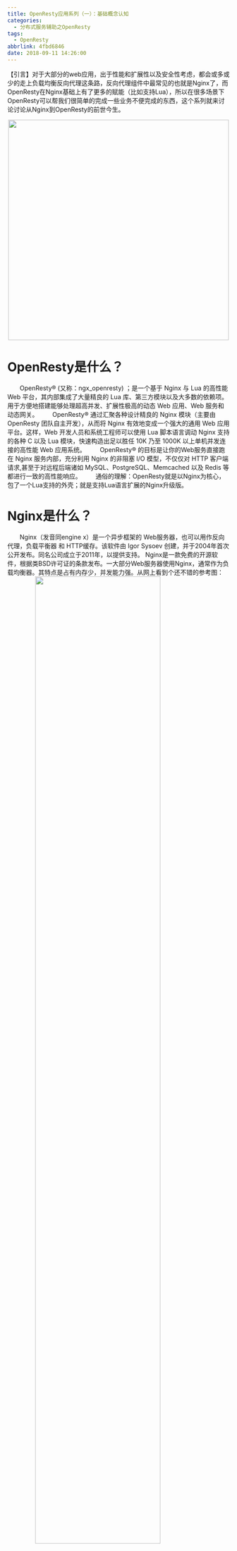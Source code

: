 ```yaml
---
title: OpenResty应用系列（一）：基础概念认知
categories:
  - 分布式服务辅助之OpenResty
tags:
  - OpenResty
abbrlink: 4fbd6846
date: 2018-09-11 14:26:00
---
```

【引言】对于大部分的web应用，出于性能和扩展性以及安全性考虑，都会或多或少的走上负载均衡反向代理这条路，反向代理组件中最常见的也就是Nginx了，而OpenResty在Nginx基础上有了更多的赋能（比如支持Lua），所以在很多场景下OpenResty可以帮我们很简单的完成一些业务不便完成的东西，这个系列就来讨论讨论从Nginx到OpenResty的前世今生。
<div align=center><img src="https://github.com/ttfisher/images/raw/master/2018/2018-09-12-09.jpg" width="500"/></div>
<!-- more -->

# OpenResty是什么？
&emsp;&emsp;OpenResty® (又称：ngx_openresty) ；是一个基于 Nginx 与 Lua 的高性能 Web 平台，其内部集成了大量精良的 Lua 库、第三方模块以及大多数的依赖项。用于方便地搭建能够处理超高并发、扩展性极高的动态 Web 应用、Web 服务和动态网关。
&emsp;&emsp;OpenResty® 通过汇聚各种设计精良的 Nginx 模块（主要由 OpenResty 团队自主开发），从而将 Nginx 有效地变成一个强大的通用 Web 应用平台。这样，Web 开发人员和系统工程师可以使用 Lua 脚本语言调动 Nginx 支持的各种 C 以及 Lua 模块，快速构造出足以胜任 10K 乃至 1000K 以上单机并发连接的高性能 Web 应用系统。
&emsp;&emsp;OpenResty® 的目标是让你的Web服务直接跑在 Nginx 服务内部，充分利用 Nginx 的非阻塞 I/O 模型，不仅仅对 HTTP 客户端请求,甚至于对远程后端诸如 MySQL、PostgreSQL、Memcached 以及 Redis 等都进行一致的高性能响应。
&emsp;&emsp;通俗的理解：OpenResty就是以Nginx为核心，包了一个Lua支持的外壳；就是支持Lua语言扩展的Nginx升级版。

# Nginx是什么？
&emsp;&emsp;Nginx（发音同engine x）是一个异步框架的 Web服务器，也可以用作反向代理，负载平衡器 和 HTTP缓存。该软件由 Igor Sysoev 创建，并于2004年首次公开发布。同名公司成立于2011年，以提供支持。
Nginx是一款免费的开源软件，根据类BSD许可证的条款发布。一大部分Web服务器使用Nginx，通常作为负载均衡器。其特点是占有内存少，并发能力强。从网上看到个还不错的参考图：
<img style="clear: both;display: block;margin:auto;" src="https://github.com/ttfisher/images/raw/master/2018/2018-09-12-01.jpg" width="75%">

# 为什么选择Nginx？
+ 处理响应请求很快
+ 高并发连接，Nginx支持的并发连接上限取决于你的内存
+ 低的内存消耗，在一般的情况下，10000个非活跃的HTTP Keep-Alive 连接在Nginx中仅消耗2.5MB的内存，这也是Nginx支持高并发连接的基础。
+ 具有很高的可靠性、高扩展性、支持热部署
+ 自由的BSD许可协议，BSD许可协议不只是允许用户免费使用Nginx，也允许用户修改Nginx源码，还允许用户用于商业用途。

# Lua是什么？
&emsp;&emsp;Lua 是一个小巧的脚本语言。是巴西里约热内卢天主教大学（Pontifical Catholic University of Rio de Janeiro）里的一个研究小组，由Roberto Ierusalimschy、Waldemar Celes 和 Luiz Henrique de Figueiredo所组成并于1993年开发。其设计目的是为了嵌入应用程序中，从而为应用程序提供灵活的扩展和定制功能。Lua由标准C编写而成，几乎在所有操作系统和平台上都可以编译，运行。Lua并没有提供强大的库，这是由它的定位决定的。所以Lua不适合作为开发独立应用程序的语言。Lua 有一个同时进行的JIT项目，提供在特定平台上的即时编译功能。

# Nginx请求处理的流程参考
<img style="clear: both;display: block;margin:auto;" src="https://github.com/ttfisher/images/raw/master/2018/2018-09-12-02.jpg" width="75%">

# 如何理解反向代理？

## 什么是反向代理？
&emsp;&emsp;所谓的代理，可以理解为一个中介，它屏蔽用户和服务提供者之间的直接接触，比如A和B本来可以直连，中间插入一个C，C就是中介。刚开始的时候，代理多数是帮助内网client访问外网server用的（比如HTTP代理），从内到外。后来出现了反向代理，"反向"这个词在这儿的意思其实是指方向相反，即代理将来自外网client的请求forward到内网server，从外到内，反向代理服务器，对于客户端而言它就像是原始服务器。
&emsp;&emsp;两者的区别在于代理的对象不一样：正向代理代理的对象是客户端，反向代理代理的对象是服务端
&emsp;&emsp;我们常说的代理也就是指正向代理，正向代理的过程，它隐藏了真实的请求客户端，服务端不知道真实的客户端是谁，客户端请求的服务都被代理服务器代替来请求，某些科学上网工具扮演的就是典型的正向代理角色。用浏览器访问 http://www.google.com 时，被残忍的block，于是你可以在国外搭建一台代理服务器，让代理帮我去请求google.com，代理把请求返回的相应结构再返回给我。
<img style="clear: both;display: block;margin:auto;" src="https://github.com/ttfisher/images/raw/master/2018/2018-09-12-06.jpg" width="60%">

&emsp;&emsp;反向代理隐藏了真实的服务端，当我们请求 www.baidu.com 的时候，就像拨打10086一样，背后可能有成千上万台服务器为我们服务，但具体是哪一台，你不知道，也不需要知道，你只需要知道反向代理服务器是谁就好了，www.baidu.com 就是我们的反向代理服务器，反向代理服务器会帮我们把请求转发到真实的服务器那里去。Nginx就是性能非常好的反向代理服务器，用来做负载均衡。
<img style="clear: both;display: block;margin:auto;" src="https://github.com/ttfisher/images/raw/master/2018/2018-09-12-07.jpg" width="60%">

## 更好的理解反向代理
&emsp;&emsp;在计算机世界里，由于单个服务器的处理客户端（用户）请求能力有一个极限，当用户的接入请求蜂拥而入时，会造成服务器忙不过来的局面，可以使用多个服务器来共同分担成千上万的用户请求，这些服务器提供相同的服务，对于用户来说，根本感觉不到任何差别。
&emsp;&emsp;反向代理的实现：
1）需要有一个负载均衡设备来分发用户请求，将用户请求分发到空闲的服务器上（Nginx实际就是做这个的）
2）服务器返回自己的服务到负载均衡设备（比如从不同的tomcat返回结果）
3）负载均衡将服务器的服务返回用户（与客户的交互）

## 补充一个助攻图
&emsp;&emsp;正向代理中，proxy和client同属一个LAN，对server透明；反向代理中，proxy和server同属一个LAN，对client透明。
<img style="clear: both;display: block;margin:auto;" src="https://github.com/ttfisher/images/raw/master/2018/2018-09-12-08.jpg" width="60%">